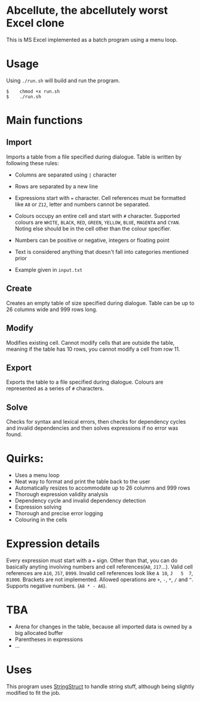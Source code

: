# Abcellute, the abcellutely worst Excel clone

This is MS Excel implemented as a batch program using a menu loop. 
# Usage
Using `./run.sh` will build and run the program.

```
$    chmod +x run.sh
$    ./run.sh
```
# Main functions

## Import
Imports a table from a file specified during dialogue. Table is written by following these rules:
* Columns are separated using `|` character
* Rows are separated by a new line
* Expressions start with `=` character. Cell references must be formatted like `A8` or `Z12`, letter and numbers cannot be separated.
* Colours occupy an entire cell and start with `#` character. Supported colours are `WHITE`, `BLACK`, `RED`, `GREEN`, `YELLOW`, `BLUE`, `MAGENTA` and `CYAN`. Noting else should be in the cell other than the colour specifier.

* Numbers can be positive or negative, integers or floating point
* Text is considered anything that doesn't fall into categories mentioned prior
* Example given in `input.txt`
  
## Create
Creates an empty table of size specified during dialogue. Table can be up to 26 columns wide and 999 rows long.

## Modify
Modifies existing cell. Cannot modify cells that are outside the table, meaning if the table has 10 rows, you cannot modify a cell from row 11.

## Export
Exports the table to a file specified during dialogue. Colours are represented as a series of `#` characters.

## Solve
Checks for syntax and lexical errors, then checks for dependency cycles and invalid dependencies and then solves expressions if no error was found.

# Quirks:
* Uses a menu loop
* Neat way to format and print the table back to the user
* Automatically resizes to accommodate up to 26 columns and 999 rows
* Thorough expression validity analysis
* Dependency cycle and invalid dependency detection
* Expression solving
* Thorough and precise error logging
* Colouring in the cells

# Expression details
Every expression must start with a `=` sign. Other than that, you can do basically anyting involving numbers and cell references(`A0`, `J17`...).
Valid cell references are `A10`, `J57`, `B999`. Invalid cell references look like `A 10`, 
`J   5  7`, `B1000`.
Brackets are not implemented. Allowed operations are `+`, `-`, `*`, `/` and `^`.
 Supports negative numbers. (`A8 * - A6`).


# TBA
* Arena for changes in the table, because all imported data is owned by a big allocated buffer
* Parentheses in expressions
* ...

# Uses
This program uses [StringStruct](https://github.com/djurdjevicaleksa/ss) to handle string stuff, although being slightly modified to fit the job.